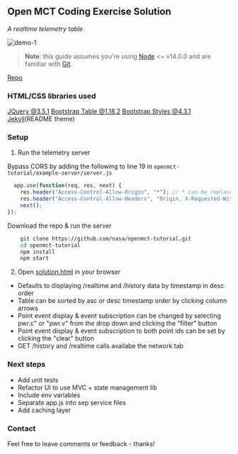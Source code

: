 ## Open MCT Coding Exercise Solution

*A realtime telemetry table*

![demo-1](./images/openmct-filter.gif)

> **Note**: this guide assumes you're using [Node](https://nodejs.org/) <= v14.0.0 and are familiar with [Git](https://git-scm.com/).

[Repo](https://github.com/laurynporte/laurynporte.github.io)

### HTML/CSS libraries used

[JQuery @3.5.1](https://jquery.com/)
[Bootstrap Table @1.18.2](https://bootstrap-table.com/)
[Bootstrap Styles @4.3.1](https://getbootstrap.com/docs/3.4/css/)
[Jekyll](https://jekyllrb.com/docs/)(README theme)


### Setup

1. Run the telemetry server 

Bypass CORS by adding the following to line 19 in `openmct-tutorial/example-server/server.js`

```js
  app.use(function(req, res, next) { 
	res.header("Access-Control-Allow-Origin", "*"); // * can be replaced by whatever server url is hosting your app
	res.header("Access-Control-Allow-Headers", "Origin, X-Requested-With, Content-Type, Accept"); 
	next(); 
}); 
```

Download the repo & run the server

```bash
	git clone https://github.com/nasa/openmct-tutorial.git 
	cd openmct-tutorial 
	npm install 
	npm start 
```

2. Open [solution.html](https://github.com/laurynporte/laurynporte.github.io/blob/main/solution.html) in your browser

 - Defaults to displaying /realtime and /history data by timestamp in desc order 
 - Table can be sorted by asc or desc timestamp order by clicking column arrows
 - Point event display & event subscription can be changed by selecting pwr.c" or "pwr.v" from the drop down and clicking the "filter" button
 - Point event display & event subscription to both point ids can be set by clicking the "clear" button
 - GET /history and /realtime calls availabe the network tab


### Next steps

 - Add unit tests
 - Refactor UI to use MVC + state management lib 
 - Include env variables 
 - Separate app.js into sep service files
 - Add caching layer

### Contact

Feel free to leave comments or feedback - thanks!


